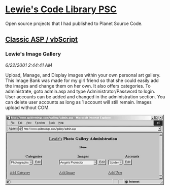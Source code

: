 # [Lewie's Code Library PSC](../../README.md)

Open source projects that I had published to Planet Source Code.

## [Classic ASP / vbScript](../README.md)

### Lewie's Image Gallery

*6/22/2001 2:44:41 AM*

Upload, Manage, and Display images within your own personal art gallery. This Image Bank was made for my girl friend so that she could easily add the images and change them on her own. It also offers categories. To administrate, goto admin.asp and type Administrator/Password to login. User accounts can be added and changed in the administration section. You can delete user accounts as long as 1 account will still remain. Images upload without COM.

![Screenshot of Lewie's Image Gallery](./screenshot.gif)



